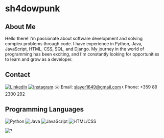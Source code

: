 # **sh4dowpunk**
## About Me

Hello there! I'm passionate about software development and solving complex problems through code. I have experience in Python, Java, JavaScript, HTML, CSS, SQL, and Django. My journey in the world of programming has been exciting, and I'm constantly looking for opportunities to learn and grow as a developer.
## Contact

[![LinkedIn](https://img.shields.io/badge/LinkedIn-sh4dowpunk-blue?style=flat-square&logo=linkedin&logoColor=white&link=https://www.linkedin.com/in/sh4dowpunk/)](https://www.linkedin.com/in/shadowpunk/)
[![Instagram](https://img.shields.io/badge/Instagram-sh4dowpunk-red?style=flat-square&logo=instagram&logoColor=white&link=https://www.instagram.com/yourusername/)](https://www.instagram.com/yourusername/)
✉️ Email: slayer1649@gmail.com
📞 Phone: +359 89 2300 292



## Programming Languages

![Python](https://img.shields.io/badge/Python-blue?style=flat-square)
![Java](https://img.shields.io/badge/Java-orange?style=flat-square)
![JavaScript](https://img.shields.io/badge/JavaScript-yellow?style=flat-square)
![HTML/CSS](https://img.shields.io/badge/HTML%2FCSS-green?style=flat-square)





![?](https://github-readme-stats.vercel.app/api/top-langs/?username=sh4dowpunk&layout=compact&hide=html,css&theme=radical)
